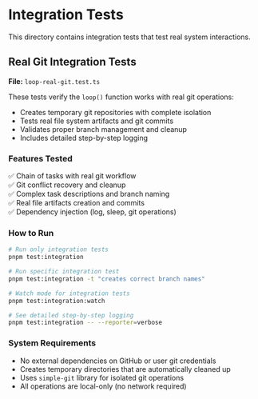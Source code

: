 # Integration Tests

This directory contains integration tests that test real system interactions.

## Real Git Integration Tests

**File:** `loop-real-git.test.ts`

These tests verify the `loop()` function works with real git operations:

- Creates temporary git repositories with complete isolation
- Tests real file system artifacts and git commits
- Validates proper branch management and cleanup
- Includes detailed step-by-step logging

### Features Tested

✅ Chain of tasks with real git workflow  
✅ Git conflict recovery and cleanup  
✅ Complex task descriptions and branch naming  
✅ Real file artifacts creation and commits  
✅ Dependency injection (log, sleep, git operations)  

### How to Run

```bash
# Run only integration tests
pnpm test:integration

# Run specific integration test
pnpm test:integration -t "creates correct branch names"

# Watch mode for integration tests
pnpm test:integration:watch

# See detailed step-by-step logging
pnpm test:integration -- --reporter=verbose
```

### System Requirements

- No external dependencies on GitHub or user git credentials
- Creates temporary directories that are automatically cleaned up
- Uses `simple-git` library for isolated git operations
- All operations are local-only (no network required)